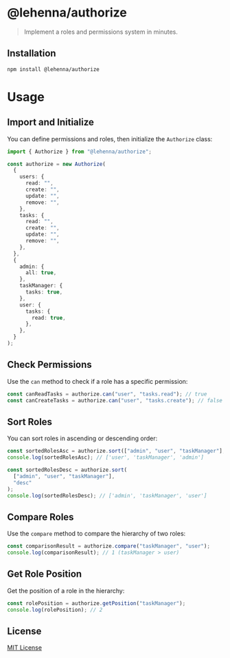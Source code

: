 # @lehenna/authorize

> Implement a roles and permissions system in minutes.

## Installation

```bash
npm install @lehenna/authorize
```

# Usage

## Import and Initialize

You can define permissions and roles, then initialize the `Authorize` class:

```ts
import { Authorize } from "@lehenna/authorize";

const authorize = new Authorize(
  {
    users: {
      read: "",
      create: "",
      update: "",
      remove: "",
    },
    tasks: {
      read: "",
      create: "",
      update: "",
      remove: "",
    },
  },
  {
    admin: {
      all: true,
    },
    taskManager: {
      tasks: true,
    },
    user: {
      tasks: {
        read: true,
      },
    },
  }
);
```

## Check Permissions

Use the `can` method to check if a role has a specific permission:

```ts
const canReadTasks = authorize.can("user", "tasks.read"); // true
const canCreateTasks = authorize.can("user", "tasks.create"); // false
```

## Sort Roles

You can sort roles in ascending or descending order:

```ts
const sortedRolesAsc = authorize.sort(["admin", "user", "taskManager"], "asc");
console.log(sortedRolesAsc); // ['user', 'taskManager', 'admin']

const sortedRolesDesc = authorize.sort(
  ["admin", "user", "taskManager"],
  "desc"
);
console.log(sortedRolesDesc); // ['admin', 'taskManager', 'user']
```

## Compare Roles

Use the `compare` method to compare the hierarchy of two roles:

```ts
const comparisonResult = authorize.compare("taskManager", "user");
console.log(comparisonResult); // 1 (taskManager > user)
```

## Get Role Position

Get the position of a role in the hierarchy:

```ts
const rolePosition = authorize.getPosition("taskManager");
console.log(rolePosition); // 2
```

## License

[MIT License](/LICENSE.md)
